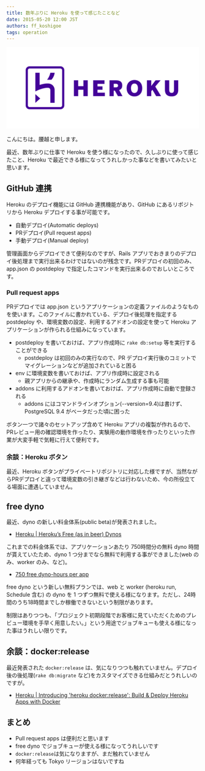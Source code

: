 ```yaml
---
title: 数年ぶりに Heroku を使って感じたことなど
date: 2015-05-20 12:00 JST
authors: ff_koshigoe
tags: operation
---
```


[![Heroku logo](/images/2015/05/heroku-logotype-horizontal-purple.png)](https://heroku.com/)

こんにちは。腰越と申します。

最近、数年ぶりに仕事で Heroku を使う様になったので、久しぶりに使って感じたこと、Heroku で最近できる様になってうれしかった事などを書いてみたいと思います。

<!--more-->

## GitHub 連携

Heroku のデプロイ機能には GitHub 連携機能があり、GitHub にあるリポジトリから Heroku デプロイする事が可能です。

- 自動デプロイ(Automatic deploys)
- PRデプロイ(Pull request apps)
- 手動デプロイ(Manual deploy)

管理画面からデプロイできて便利なのですが、Rails アプリでおきまりのデプロイ後処理まで実行出来るわけではないのが残念です。PRデプロイの初回のみ、app.json の postdeploy で指定したコマンドを実行出来るのでおしいところです。

### Pull request apps

PRデプロイでは app.json というアプリケーションの定義ファイルのようなものを使います。このファイルに書かれている、デプロイ後処理を指定する postdeploy や、環境変数の設定、利用するアドオンの設定を使って Heroku アプリケーションが作られる仕組みになっています。

- postdeploy を書いておけば、アプリ作成時に `rake db:setup` 等を実行することができる
    - postdeploy は初回のみの実行なので、PR デプロイ実行後のコミットでマイグレーションなどが追加されていると困る
- env に環境変数を書いておけば、アプリ作成時に設定される
    - 親アプリからの継承や、作成時にランダム生成する事も可能
- addons に利用するアドオンを書いておけば、アプリ作成時に自動で登録される
    - addons にはコマンドラインオプション(--version=9.4)は書けず、PostgreSQL 9.4 がベータだった頃に困った

ボタン一つで諸々のセットアップ含めて Heroku アプリの複製が作れるので、PRレビュー用の確認環境を作ったり、実験用の動作環境を作ったりといった作業が大変手軽で気軽に行えて便利です。

### 余談：Heroku ボタン

最近、Heroku ボタンがプライベートリポジトリに対応した様ですが、当然ながらPRデプロイと違って環境変数の引き継ぎなどは行わないため、今の所役立てる場面に遭遇していません。

## free dyno

最近、dyno の新しい料金体系(public beta)が発表されました。

- [Heroku | Heroku’s Free (as in beer) Dynos](https://blog.heroku.com/archives/2015/5/7/heroku-free-dynos)

これまでの料金体系では、アプリケーションあたり 750時間分の無料 dyno 時間が貰えていたため、dyno 1 つ分までなら無料で利用する事ができました(web のみ、worker のみ、など)。

- [750 free dyno-hours per app](https://devcenter.heroku.com/articles/usage-and-billing#750-free-dyno-hours-per-app)

free dyno という新しい無料プランでは、web と worker (heroku run, Schedule 含む) の dyno を 1 つずつ無料で使える様になります。ただし、24時間のうち18時間までしか稼働できないという制限があります。

制限はありつつも、「プロジェクト初期段階でお客様に見ていただくためのプレビュー環境を手早く用意したい。」という用途でジョブキューも使える様になった事はうれしい限りです。

## 余談：docker:release

最近発表された `docker:release` は、気になりつつも触れていません。デプロイ後の後処理(`rake db:migrate` など)をカスタマイズできる仕組みだとうれしいのですが。

- [Heroku | Introducing 'heroku docker:release': Build & Deploy Heroku Apps with Docker](https://blog.heroku.com/archives/2015/5/5/introducing_heroku_docker_release_build_deploy_heroku_apps_with_docker)

## まとめ

- Pull request apps は便利だと思います
- free dyno でジョブキューが使える様になってうれしいです
- `docker:release`は気になりますが、まだ触れていません
- 何年経っても Tokyo リージョンはないですね
